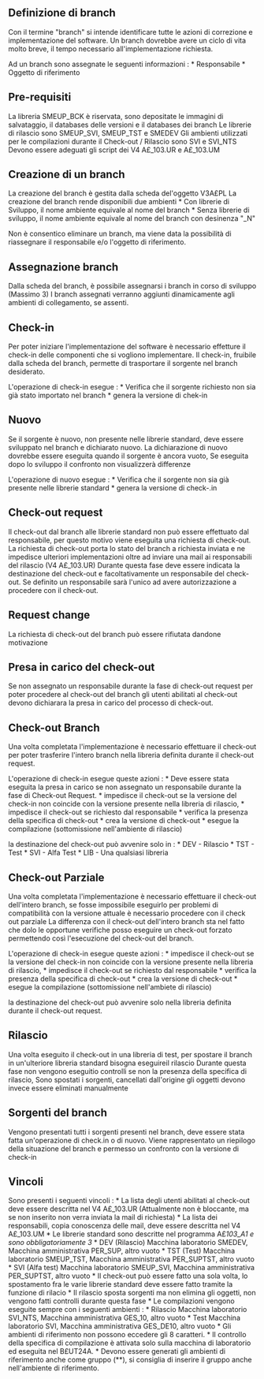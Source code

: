 ## Definizione di branch
Con il termine "branch" si intende identificare tutte le azioni di correzione e implementazione del software.
Un branch dovrebbe avere un ciclo di vita molto breve, il tempo necessario all'implementazione richiesta.

Ad un branch sono assegnate le seguenti informazioni : 
\* Responsabile
\* Oggetto di riferimento

## Pre-requisiti
La libreria SMEUP_BCK è riservata, sono depositate le immagini di salvataggio, il databases delle versioni e il databases dei branch
Le librerie di rilascio sono SMEUP_SVI, SMEUP_TST e SMEDEV
Gli ambienti utilizzati per le compilazioni durante il Check-out / Rilascio sono SVI e SVI_NTS
Devono essere adeguati gli script dei V4 A£_103.UR e A£_103.UM

## Creazione di un branch
La creazione del branch è gestita dalla scheda del'oggetto V3A£PL
La creazione del branch rende disponibili due ambienti
\* Con librerie di Sviluppo, il nome ambiente equivale al nome del branch
\* Senza librerie di sviluppo, il nome ambiente equivale al nome del branch con desinenza "_N"

Non è consentico eliminare un branch, ma viene data la possibilità di riassegnare il responsabile e/o l'oggetto di riferimento.

## Assegnazione branch
Dalla scheda del branch, è possibile assegnarsi i branch in corso di sviluppo (Massimo 3)
I branch assegnati verranno aggiunti dinamicamente agli ambienti di collegamento, se assenti.

## Check-in
Per poter iniziare l'implementazione del software è necessario effetture il check-in delle componenti che si vogliono implementare.
Il check-in, fruibile dalla scheda del branch, permette di trasportare il sorgente nel branch desiderato.

L'operazione di check-in esegue : 
\* Verifica che il sorgente richiesto non sia già stato importato nel branch
\* genera la versione di chek-in

## Nuovo
Se il sorgente è nuovo, non presente nelle librerie standard, deve essere sviluppato nel branch e dichiarato nuovo.
La dichiarazione di nuovo dovrebbe essere eseguita quando il sorgente è ancora vuoto, Se eseguita dopo lo sviluppo il confronto non visualizzerà differenze

L'operazione di nuovo esegue : 
\* Verifica che il sorgente non sia già presente nelle librerie standard
\* genera la versione di check-.in

## Check-out request
Il check-out dal branch alle librerie standard non può essere effettuato dal responsabile, per questo motivo viene eseguita una richiesta di check-out.
La richiesta di check-out porta lo stato del branch a richiesta inviata e ne impedisce ulteriori implementazioni oltre ad inviare una mail ai responsabili del rilascio (V4 A£_103.UR)
Durante questa fase deve essere indicata la destinazione del check-out e facoltativamente un responsabile del check-out. Se definito un responsabile sarà l'unico ad avere autorizzazione a procedere con il check-out.

## Request change
La richiesta di  check-out del branch può essere rifiutata dandone motivazione

## Presa in carico del check-out
Se non assegnato un responsabile durante la fase di check-out request per poter procedere al check-out del branch gli utenti abilitati al check-out devono dichiarara la presa in carico del processo di check-out.

## Check-out Branch
Una volta completata l'implementazione è necessario effettuare il check-out per poter trasferire l'intero branch nella libreria definita durante il check-out request.

L'operazione di check-in esegue queste azioni : 
\* Deve essere stata eseguita la presa in carico se non assegnato un responsabile durante la fase di Check-out Request.
\* impedisce il check-out se la versione del check-in non coincide con la versione presente nella libreria di rilascio,
\* impedisce il check-out se richiesto dal responsabile
\* verifica la presenza della specifica di check-out
\* crea la versione di check-out
\* esegue la compilazione (sottomissione nell'ambiente di rilascio)

la destinazione del check-out può avvenire solo in : 
\* DEV - Rilascio
\* TST - Test
\* SVI - Alfa Test
\* LIB - Una qualsiasi libreria

## Check-out Parziale
Una volta completata l'implementazione è necessario effettuare il check-out dell'intero branch, se fosse impossibile eseguirlo per problemi di compatibilità con la versione attuale è necessario procedere con il check out parziale
La differenza con il check-out dell'intero branch sta nel fatto che dolo le opportune verifiche posso eseguire un check-out forzato permettendo così l'esecuzione del check-out del branch.

L'operazione di check-in esegue queste azioni : 
\* impedisce il check-out se la versione del check-in non coincide con la versione presente nella libreria di rilascio,
\* impedisce il check-out se richiesto dal responsabile
\* verifica la presenza della specifica di check-out
\* crea la versione di check-out
\* esegue la compilazione (sottomissione nell'ambiete di rilascio)

la destinazione del check-out può avvenire solo nella libreria definita durante il check-out request.

## Rilascio
Una volta eseguito il check-out in una libreria di test, per spostare il branch in un'ulteriore libreria standard bisogna eseguireil rilascio
Durante questa fase non vengono eseguitio controlli se non la presenza della specifica di rilascio,
Sono spostati i sorgenti, cancellati dall'origine gli oggetti devono invece essere eliminati manualmente

## Sorgenti del branch
Vengono presentati tutti i sorgenti presenti nel branch, deve essere stata fatta un'operazione di check.in o di nuovo.
Viene rappresentato un riepilogo della situazione del branch e permesso un confronto con la versione di check-in

## Vincoli
Sono presenti i seguenti vincoli : 
\* La lista degli utenti abilitati al check-out deve essere descritta nel V4 A£_103.UR (Attualmente non è bloccante, ma se non inserito non verra inviata la mail di richiesta)
\* La lista dei responsabili, copia conoscenza delle mail, deve essere descritta nel V4 A£_103.UM
\* Le librerie standard sono descritte nel programma A£_103_A1 e sono obbligatoriamente 3_
 \* DEV (Rilascio)  Macchina laboratorio SMEDEV, Macchina amministrativa PER_SUP, altro vuoto
 \* TST (Test)      Macchina laboratorio SMEUP_TST, Macchina amministrativa PER_SUPTST, altro vuoto
 \* SVI (Alfa test) Macchina laboratorio SMEUP_SVI, Macchina amministrativa PER_SUPTST, altro vuoto
\* Il check-out può essere fatto una sola volta, lo spostamento fra le varie librerie standard deve essere fatto tramite la funzione di rilacio
\* Il rilascio sposta sorgenti ma non elimina gli oggetti, non vengono fatti controlli durante questa fase
\* Le compilazioni vengono eseguite sempre con i seguenti ambienti : 
 \* Rilascio   Macchina laboratorio SVI_NTS, Macchina amministrativa GES_10, altro vuoto
 \* Test       Macchina laboratorio SVI, Macchina amministrativa GES_DE10, altro vuoto
\* Gli ambienti di riferimento non possono eccedere gli 8 caratteri.
\* Il controllo della specifica di compilazione è attivata solo sulla macchina di laboratorio ed eseguita nel B£UT24A.
\* Devono essere generati gli ambienti di riferimento anche come gruppo (\*\*), si consiglia di inserire il gruppo anche nell'ambiente di riferimento.
